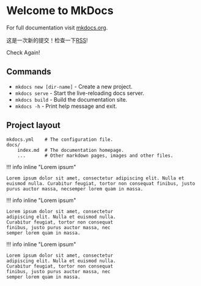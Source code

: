 # Welcome to MkDocs

For full documentation visit [mkdocs.org](https://www.mkdocs.org).

这是一次新的提交！检查一下[RSS](https://smilingwayne.github.io/LeetCode/feed_rss_created.xml)!

Check Again!

## Commands

* `mkdocs new [dir-name]` - Create a new project.
* `mkdocs serve` - Start the live-reloading docs server.
* `mkdocs build` - Build the documentation site.
* `mkdocs -h` - Print help message and exit.

## Project layout

    mkdocs.yml    # The configuration file.
    docs/
        index.md  # The documentation homepage.
        ...       # Other markdown pages, images and other files.

!!! info inline "Lorem ipsum"

    Lorem ipsum dolor sit amet, consectetur adipiscing elit. Nulla et euismod nulla. Curabitur feugiat, tortor non consequat finibus, justo purus auctor massa, necsemper lorem quam in massa.

!!! info inline "Lorem ipsum"

    Lorem ipsum dolor sit amet, consectetur
    adipiscing elit. Nulla et euismod nulla.
    Curabitur feugiat, tortor non consequat
    finibus, justo purus auctor massa, nec
    semper lorem quam in massa.

!!! info inline "Lorem ipsum"

    Lorem ipsum dolor sit amet, consectetur
    adipiscing elit. Nulla et euismod nulla.
    Curabitur feugiat, tortor non consequat
    finibus, justo purus auctor massa, nec
    semper lorem quam in massa.